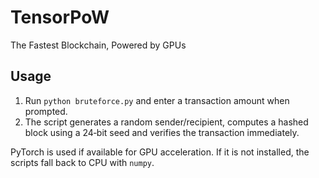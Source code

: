 # TensorPoW
The Fastest Blockchain, Powered by GPUs

## Usage

1. Run `python bruteforce.py` and enter a transaction amount when prompted.
2. The script generates a random sender/recipient, computes a hashed block using a
   24‑bit seed and verifies the transaction immediately.

PyTorch is used if available for GPU acceleration. If it is not installed, the
scripts fall back to CPU with `numpy`.
